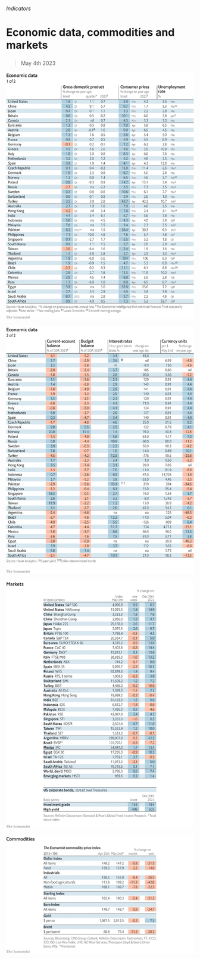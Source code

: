 ###### Indicators

# Economic data, commodities and markets 

#####  

> May 4th 2023 

![image](images/20230506_INT101.png) 


![image](images/20230506_INT102.png) 


![image](images/20230506_INT201.png) 


![image](images/20230506_INT401.png) 


